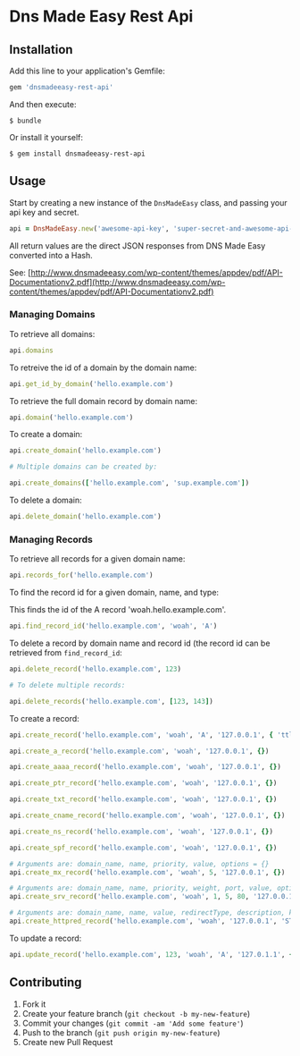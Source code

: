Dns Made Easy Rest Api
==============

## Installation

Add this line to your application's Gemfile:

```ruby
gem 'dnsmadeeasy-rest-api'
```

And then execute:

```
$ bundle
```

Or install it yourself:

```
$ gem install dnsmadeeasy-rest-api
```

## Usage

Start by creating a new instance of the `DnsMadeEasy` class, and passing your api key and secret.

```ruby
api = DnsMadeEasy.new('awesome-api-key', 'super-secret-and-awesome-api-secret')
```

All return values are the direct JSON responses from DNS Made Easy converted into a Hash.

See: [http://www.dnsmadeeasy.com/wp-content/themes/appdev/pdf/API-Documentationv2.pdf](http://www.dnsmadeeasy.com/wp-content/themes/appdev/pdf/API-Documentationv2.pdf)

### Managing Domains

To retrieve all domains:

```ruby
api.domains
```

To retreive the id of a domain by the domain name:

```ruby
api.get_id_by_domain('hello.example.com')
```

To retrieve the full domain record by domain name:

```ruby
api.domain('hello.example.com')
```

To create a domain:

```ruby
api.create_domain('hello.example.com')

# Multiple domains can be created by:

api.create_domains(['hello.example.com', 'sup.example.com'])
```

To delete a domain:

```ruby
api.delete_domain('hello.example.com')
```

### Managing Records

To retrieve all records for a given domain name:

```ruby
api.records_for('hello.example.com')
```

To find the record id for a given domain, name, and type:

This finds the id of the A record 'woah.hello.example.com'.

```ruby
api.find_record_id('hello.example.com', 'woah', 'A')
```

To delete a record by domain name and record id (the record id can be retrieved from `find_record_id`:

```ruby
api.delete_record('hello.example.com', 123)

# To delete multiple records:

api.delete_records('hello.example.com', [123, 143])
```

To create a record:

```ruby
api.create_record('hello.example.com', 'woah', 'A', '127.0.0.1', { 'ttl' => '60' })

api.create_a_record('hello.example.com', 'woah', '127.0.0.1', {})

api.create_aaaa_record('hello.example.com', 'woah', '127.0.0.1', {})

api.create_ptr_record('hello.example.com', 'woah', '127.0.0.1', {})

api.create_txt_record('hello.example.com', 'woah', '127.0.0.1', {})

api.create_cname_record('hello.example.com', 'woah', '127.0.0.1', {})

api.create_ns_record('hello.example.com', 'woah', '127.0.0.1', {})

api.create_spf_record('hello.example.com', 'woah', '127.0.0.1', {})

# Arguments are: domain_name, name, priority, value, options = {}
api.create_mx_record('hello.example.com', 'woah', 5, '127.0.0.1', {})

# Arguments are: domain_name, name, priority, weight, port, value, options = {}
api.create_srv_record('hello.example.com', 'woah', 1, 5, 80, '127.0.0.1', {})

# Arguments are: domain_name, name, value, redirectType, description, keywords, title, options = {}
api.create_httpred_record('hello.example.com', 'woah', '127.0.0.1', 'STANDARD - 302', 'a description', 'keywords', 'a title', {})
```

To update a record:

```ruby
api.update_record('hello.example.com', 123, 'woah', 'A', '127.0.1.1', { 'ttl' => '60' })
```

## Contributing

1. Fork it
2. Create your feature branch (`git checkout -b my-new-feature`)
3. Commit your changes (`git commit -am 'Add some feature'`)
4. Push to the branch (`git push origin my-new-feature`)
5. Create new Pull Request
